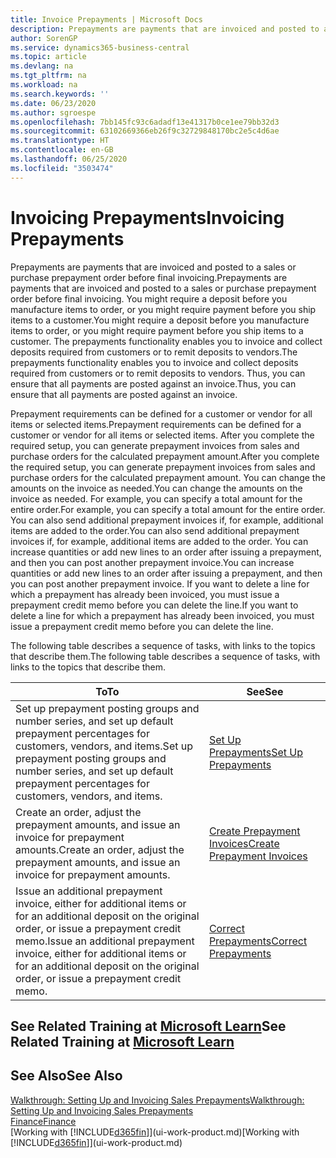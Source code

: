 ```yaml
---
title: Invoice Prepayments | Microsoft Docs
description: Prepayments are payments that are invoiced and posted to a sales or purchase prepayment order before final invoicing. You might require a deposit before you manufacture items to order, or you might require payment before you ship items to a customer. The prepayments functionality enables you to invoice and collect deposits required from customers or to remit deposits to vendors. Thus, you can ensure that all payments are posted against an invoice.
author: SorenGP
ms.service: dynamics365-business-central
ms.topic: article
ms.devlang: na
ms.tgt_pltfrm: na
ms.workload: na
ms.search.keywords: ''
ms.date: 06/23/2020
ms.author: sgroespe
ms.openlocfilehash: 7bb145fc93c6adadf13e41317b0ce1ee79bb32d3
ms.sourcegitcommit: 63102669366eb26f9c32729848170bc2e5c4d6ae
ms.translationtype: HT
ms.contentlocale: en-GB
ms.lasthandoff: 06/25/2020
ms.locfileid: "3503474"
---
```

# <a name="invoicing-prepayments"></a><span data-ttu-id="a3a97-106">Invoicing Prepayments</span><span class="sxs-lookup"><span data-stu-id="a3a97-106">Invoicing Prepayments</span></span>

<span data-ttu-id="a3a97-107">Prepayments are payments that are invoiced and posted to a sales or purchase prepayment order before final invoicing.</span><span class="sxs-lookup"><span data-stu-id="a3a97-107">Prepayments are payments that are invoiced and posted to a sales or purchase prepayment order before final invoicing.</span></span> <span data-ttu-id="a3a97-108">You might require a deposit before you manufacture items to order, or you might require payment before you ship items to a customer.</span><span class="sxs-lookup"><span data-stu-id="a3a97-108">You might require a deposit before you manufacture items to order, or you might require payment before you ship items to a customer.</span></span> <span data-ttu-id="a3a97-109">The prepayments functionality enables you to invoice and collect deposits required from customers or to remit deposits to vendors.</span><span class="sxs-lookup"><span data-stu-id="a3a97-109">The prepayments functionality enables you to invoice and collect deposits required from customers or to remit deposits to vendors.</span></span> <span data-ttu-id="a3a97-110">Thus, you can ensure that all payments are posted against an invoice.</span><span class="sxs-lookup"><span data-stu-id="a3a97-110">Thus, you can ensure that all payments are posted against an invoice.</span></span>  

 <span data-ttu-id="a3a97-111">Prepayment requirements can be defined for a customer or vendor for all items or selected items.</span><span class="sxs-lookup"><span data-stu-id="a3a97-111">Prepayment requirements can be defined for a customer or vendor for all items or selected items.</span></span> <span data-ttu-id="a3a97-112">After you complete the required setup, you can generate prepayment invoices from sales and purchase orders for the calculated prepayment amount.</span><span class="sxs-lookup"><span data-stu-id="a3a97-112">After you complete the required setup, you can generate prepayment invoices from sales and purchase orders for the calculated prepayment amount.</span></span> <span data-ttu-id="a3a97-113">You can change the amounts on the invoice as needed.</span><span class="sxs-lookup"><span data-stu-id="a3a97-113">You can change the amounts on the invoice as needed.</span></span> <span data-ttu-id="a3a97-114">For example, you can specify a total amount for the entire order.</span><span class="sxs-lookup"><span data-stu-id="a3a97-114">For example, you can specify a total amount for the entire order.</span></span> <span data-ttu-id="a3a97-115">You can also send additional prepayment invoices if, for example, additional items are added to the order.</span><span class="sxs-lookup"><span data-stu-id="a3a97-115">You can also send additional prepayment invoices if, for example, additional items are added to the order.</span></span> <span data-ttu-id="a3a97-116">You can increase quantities or add new lines to an order after issuing a prepayment, and then you can post another prepayment invoice.</span><span class="sxs-lookup"><span data-stu-id="a3a97-116">You can increase quantities or add new lines to an order after issuing a prepayment, and then you can post another prepayment invoice.</span></span> <span data-ttu-id="a3a97-117">If you want to delete a line for which a prepayment has already been invoiced, you must issue a prepayment credit memo before you can delete the line.</span><span class="sxs-lookup"><span data-stu-id="a3a97-117">If you want to delete a line for which a prepayment has already been invoiced, you must issue a prepayment credit memo before you can delete the line.</span></span>  

 <span data-ttu-id="a3a97-118">The following table describes a sequence of tasks, with links to the topics that describe them.</span><span class="sxs-lookup"><span data-stu-id="a3a97-118">The following table describes a sequence of tasks, with links to the topics that describe them.</span></span>

|<span data-ttu-id="a3a97-119">**To**</span><span class="sxs-lookup"><span data-stu-id="a3a97-119">**To**</span></span>|<span data-ttu-id="a3a97-120">**See**</span><span class="sxs-lookup"><span data-stu-id="a3a97-120">**See**</span></span>|  
|------------|-------------|  
|<span data-ttu-id="a3a97-121">Set up prepayment posting groups and number series, and set up default prepayment percentages for customers, vendors, and items.</span><span class="sxs-lookup"><span data-stu-id="a3a97-121">Set up prepayment posting groups and number series, and set up default prepayment percentages for customers, vendors, and items.</span></span>|[<span data-ttu-id="a3a97-122">Set Up Prepayments</span><span class="sxs-lookup"><span data-stu-id="a3a97-122">Set Up Prepayments</span></span>](finance-set-up-prepayments.md)|
|<span data-ttu-id="a3a97-123">Create an order, adjust the prepayment amounts, and issue an invoice for prepayment amounts.</span><span class="sxs-lookup"><span data-stu-id="a3a97-123">Create an order, adjust the prepayment amounts, and issue an invoice for prepayment amounts.</span></span>|[<span data-ttu-id="a3a97-124">Create Prepayment Invoices</span><span class="sxs-lookup"><span data-stu-id="a3a97-124">Create Prepayment Invoices</span></span>](finance-how-to-create-prepayment-invoices.md)|  
|<span data-ttu-id="a3a97-125">Issue an additional prepayment invoice, either for additional items or for an additional deposit on the original order, or issue a prepayment credit memo.</span><span class="sxs-lookup"><span data-stu-id="a3a97-125">Issue an additional prepayment invoice, either for additional items or for an additional deposit on the original order, or issue a prepayment credit memo.</span></span>|[<span data-ttu-id="a3a97-126">Correct Prepayments</span><span class="sxs-lookup"><span data-stu-id="a3a97-126">Correct Prepayments</span></span>](finance-how-to-correct-prepayments.md)|  

## <a name="see-related-training-at-microsoft-learn"></a><span data-ttu-id="a3a97-127">See Related Training at [Microsoft Learn](/learn/modules/prepayment-invoices-dynamics-365-business-central/index)</span><span class="sxs-lookup"><span data-stu-id="a3a97-127">See Related Training at [Microsoft Learn](/learn/modules/prepayment-invoices-dynamics-365-business-central/index)</span></span>

## <a name="see-also"></a><span data-ttu-id="a3a97-128">See Also</span><span class="sxs-lookup"><span data-stu-id="a3a97-128">See Also</span></span>

[<span data-ttu-id="a3a97-129">Walkthrough: Setting Up and Invoicing Sales Prepayments</span><span class="sxs-lookup"><span data-stu-id="a3a97-129">Walkthrough: Setting Up and Invoicing Sales Prepayments</span></span>](walkthrough-setting-up-and-invoicing-sales-prepayments.md)  
[<span data-ttu-id="a3a97-130">Finance</span><span class="sxs-lookup"><span data-stu-id="a3a97-130">Finance</span></span>](finance.md)  
<span data-ttu-id="a3a97-131">[Working with [!INCLUDE[d365fin](includes/d365fin_md.md)]](ui-work-product.md)</span><span class="sxs-lookup"><span data-stu-id="a3a97-131">[Working with [!INCLUDE[d365fin](includes/d365fin_md.md)]](ui-work-product.md)</span></span>  
